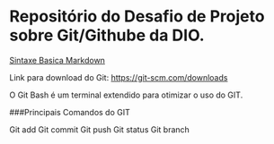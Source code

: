 # Repositório do Desafio de Projeto sobre Git/Githube da DIO.

[Sintaxe Basica Markdown](https://www.markdownguide.org/getting-started/)

Link para download do Git: https://git-scm.com/downloads

O Git Bash é um terminal extendido para otimizar o uso do GIT.

###Principais Comandos do GIT

Git add
Git commit
Git push
Git status
Git branch
